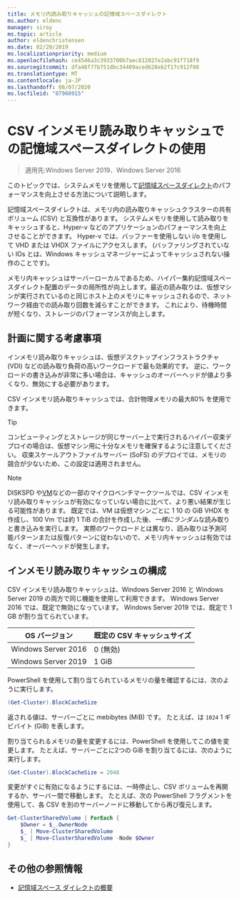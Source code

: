 ```yaml
---
title: メモリ内読み取りキャッシュの記憶域スペースダイレクト
ms.author: eldenc
manager: siroy
ms.topic: article
author: eldenchristensen
ms.date: 02/20/2019
ms.localizationpriority: medium
ms.openlocfilehash: ce4546a3c3933700b7aec812027e2abc91f718f9
ms.sourcegitcommit: dfa48f77b751dbc34409aced628eb2f17c912f08
ms.translationtype: MT
ms.contentlocale: ja-JP
ms.lasthandoff: 08/07/2020
ms.locfileid: "87960915"
---
```

# <a name="using-storage-spaces-direct-with-the-csv-in-memory-read-cache"></a>CSV インメモリ読み取りキャッシュでの記憶域スペースダイレクトの使用
> 適用先:Windows Server 2019、Windows Server 2016

このトピックでは、システムメモリを使用して[記憶域スペースダイレクト](storage-spaces-direct-overview.md)のパフォーマンスを向上させる方法について説明します。

記憶域スペースダイレクトは、メモリ内の読み取りキャッシュクラスターの共有ボリューム (CSV) と互換性があります。 システムメモリを使用して読み取りをキャッシュすると、Hyper-v などのアプリケーションのパフォーマンスを向上させることができます。 Hyper-v では、バッファーを使用しない i/o を使用して VHD または VHDX ファイルにアクセスします。 (バッファリングされていない IOs とは、Windows キャッシュマネージャーによってキャッシュされない操作のことです)。

メモリ内キャッシュはサーバーローカルであるため、ハイパー集約記憶域スペースダイレクト配置のデータの局所性が向上します。最近の読み取りは、仮想マシンが実行されているのと同じホスト上のメモリにキャッシュされるので、ネットワーク経由での読み取り回数を減らすことができます。 これにより、待機時間が短くなり、ストレージのパフォーマンスが向上します。

## <a name="planning-considerations"></a>計画に関する考慮事項

インメモリ読み取りキャッシュは、仮想デスクトップインフラストラクチャ (VDI) などの読み取り負荷の高いワークロードで最も効果的です。 逆に、ワークロードの書き込みが非常に多い場合は、キャッシュのオーバーヘッドが値より多くなり、無効にする必要があります。

CSV インメモリ読み取りキャッシュでは、合計物理メモリの最大80% を使用できます。

  > [!TIP]
  > コンピューティングとストレージが同じサーバー上で実行されるハイパー収束デプロイの場合は、仮想マシン用に十分なメモリを確保するように注意してください。 収束スケールアウトファイルサーバー (SoFS) のデプロイでは、メモリの競合が少ないため、この設定は適用されません。

  > [!NOTE]
  > DISKSPD や[VM](https://github.com/Microsoft/diskspd/tree/master/Frameworks/VMFleet)などの一部のマイクロベンチマークツールでは、CSV インメモリ読み取りキャッシュが有効になっていない場合に比べて、より悪い結果が生じる可能性があります。 既定では、VM は仮想マシンごとに 1 10 の GiB VHDX を作成し、100 Vm では約 1 TiB の合計を作成した後、*一様にランダム*な読み取りと書き込みを実行します。 実際のワークロードとは異なり、読み取りは予測可能パターンまたは反復パターンに従わないので、メモリ内キャッシュは有効ではなく、オーバーヘッドが発生します。

## <a name="configuring-the-in-memory-read-cache"></a>インメモリ読み取りキャッシュの構成

CSV インメモリ読み取りキャッシュは、Windows Server 2016 と Windows Server 2019 の両方で同じ機能を使用して利用できます。 Windows Server 2016 では、既定で無効になっています。 Windows Server 2019 では、既定で 1 GB が割り当てられています。

| OS バージョン          | 既定の CSV キャッシュサイズ |
|---------------------|------------------------|
| Windows Server 2016 | 0 (無効)           |
| Windows Server 2019 | 1 GiB                   |

PowerShell を使用して割り当てられているメモリの量を確認するには、次のように実行します。

```PowerShell
(Get-Cluster).BlockCacheSize
```

返される値は、サーバーごとに mebibytes (MiB) です。 たとえば、は `1024` 1 ギビバイト (GiB) を表します。

割り当てられるメモリの量を変更するには、PowerShell を使用してこの値を変更します。 たとえば、サーバーごとに2つの GiB を割り当てるには、次のように実行します。

```PowerShell
(Get-Cluster).BlockCacheSize = 2048
```

変更がすぐに有効になるようにするには、一時停止し、CSV ボリュームを再開するか、サーバー間で移動します。 たとえば、次の PowerShell フラグメントを使用して、各 CSV を別のサーバーノードに移動してから再び復元します。

```PowerShell
Get-ClusterSharedVolume | ForEach {
    $Owner = $_.OwnerNode
    $_ | Move-ClusterSharedVolume
    $_ | Move-ClusterSharedVolume -Node $Owner
}
```

## <a name="additional-references"></a>その他の参照情報

- [記憶域スペース ダイレクトの概要](storage-spaces-direct-overview.md)
